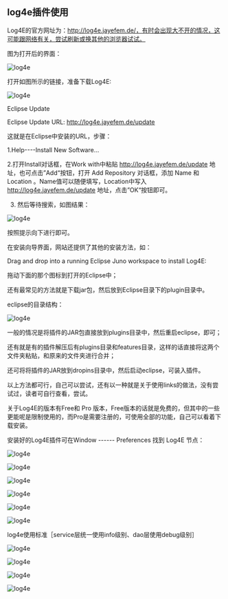 ## log4e插件使用

Log4E的官方网址为：http://log4e.jayefem.de/，有时会出现大不开的情况，这可能跟网络有关，尝试刷新或换其他的浏览器试试。

图为打开后的界面：

![log4e](images/install1.jpg)

打开如图所示的链接，准备下载Log4E:

![log4e](images/install2.jpg)

Eclipse Update

Eclipse Update URL: http://log4e.jayefem.de/update

这就是在Eclipse中安装的URL，步骤：

1.Help----Install New Software...

2.打开Install对话框，在Work with中粘贴 http://log4e.jayefem.de/update 地址，也可点击”Add“按钮，打开 Add Repository 对话框，添加 Name 和 Location 。Name值可以随便填写，Location中写入 http://log4e.jayefem.de/update 地址，点击”OK“按钮即可。

3. 然后等待搜索，如图结果：

![log4e](images/install3.jpg)

按照提示向下进行即可。


在安装向导界面，网站还提供了其他的安装方法，如：

Drag and drop into a running Eclipse Juno workspace to install Log4E:

拖动下面的那个图标到打开的Eclipse中；

还有最常见的方法就是下载jar包，然后放到Eclipse目录下的plugin目录中。

eclipse的目录结构：

![log4e](images/install4.jpg)

一般的情况是将插件的JAR包直接放到plugins目录中，然后重启eclipse，即可；

还有就是有的插件解压后有plugins目录和features目录，这样的话直接将这两个文件夹粘贴，和原来的文件夹进行合并；

还可将将插件的JAR放到dropins目录中，然后启动eclipse，可装入插件。

以上方法都可行，自己可以尝试，还有以一种就是关于使用links的做法，没有尝试过，读者可自行查看，尝试。


关于Log4E的版本有Free和 Pro 版本，Free版本的话就是免费的，但其中的一些更能呢是限制使用的，而Pro是需要注册的，可使用全部的功能，自己可以看着下载安装。

安装好的Log4E插件可在Window ------  Preferences 找到 Log4E 节点：

![log4e](images/install5.jpg)

![log4e](images/install6.png)

![log4e](images/install7.png)

![log4e](images/install8.png)

![log4e](images/install10.png)

![log4e](images/install11.png)

log4e使用标准［service层统一使用info级别、dao层使用debug级别］

![log4e](images/install12.png)

![log4e](images/install13.png)

![log4e](images/install9.png)

![log4e](images/install14.png)